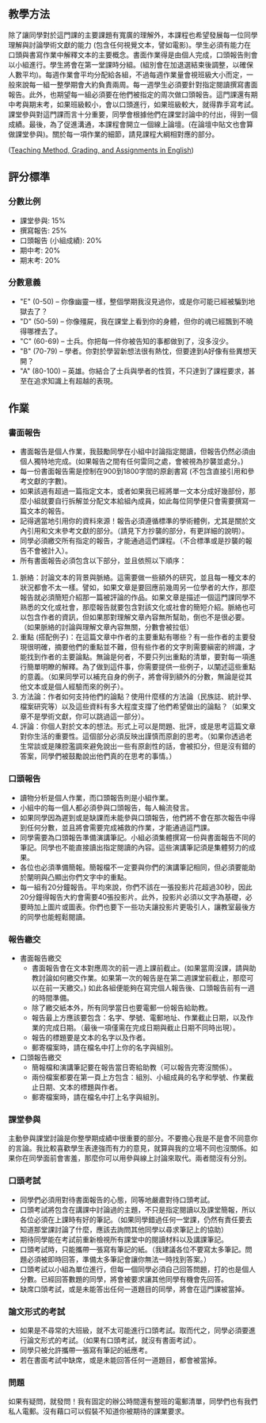 ## 教學方法

除了讓同學對於這門課的主要課題有寬廣的理解外，本課程也希望發展每一位同學理解與討論學術文獻的能力 (包含任何視覺文本，譬如電影)。學生必須有能力在口頭與書寫作業中解釋文本的主要概念。書面作業得是由個人完成，口頭報告則會以小組進行。學生將會在第一堂課時分組。(組別會在加退選結束後調整，以確保人數平均)。每週作業會平均分配給各組，不過每週作業量會視班級大小而定，一般來說每一組一整學期會大約負責兩周。每一週學生必須要針對指定閱讀撰寫書面報告。此外，也期望每一組必須要在他們被指定的周次做口頭報告。這門課還有期中考與期末考，如果班級較小，會以口頭進行，如果班級較大，就得靠手寫考試。課堂參與對這門課而言十分重要，同學會根據他們在課堂討論中的付出，得到一個成績。最後，為了促進溝通，本課程會開立一個線上論壇。(在論壇中貼文也會算做課堂參與)。關於每一項作業的細節，請見課程大綱相對應的部分。

([Teaching Method, Grading, and Assignments in English](http://kerim.oxus.net/syllabi/english/))

## 評分標準

### 分數比例
* 課堂參與: 15%
* 撰寫報告: 25%
* 口頭報告 (小組成績): 20%
* 期中考: 20%
* 期末考: 20%

### 分數意義  
* "E" (0-50) – 你像幽靈一樣，整個學期我沒見過你，或是你可能已經被騙到地獄去了？
* "D" (50-59) – 你像殭屍，我在課堂上看到你的身體，但你的魂已經飄到不曉得哪裡去了。
* "C" (60-69) – 士兵。你把每一件你被告知的事都做到了，沒多沒少。
* "B" (70-79) – 學者。你對於學習新想法很有熱忱，但要達到A好像有些異想天開？ 
* "A" (80-100) – 英雄。你結合了士兵與學者的性質，不只達到了課程要求，甚至在追求知識上有超越的表現。

## 作業  

### 書面報告 
* 書面報告是個人作業，我鼓勵同學在小組中討論指定閱讀，但報告仍然必須由個人獨特地完成。(如果報告之間有任何雷同之處，會被視為抄襲並處分。)
* 每一份書面報告需是控制在900到1800字間的原創書寫 (不包含直接引用和參考文獻的字數)。
* 如果該週有超過一篇指定文本，或者如果我已經將單一文本分成好幾部份，那麼小組就要自行拆解並分配文本給組內成員，如此每位同學便只會需要撰寫一篇文本的報告。
* 記得適當地引用你的資料來源！報告必須遵循標準的學術體例，尤其是關於文內引用和文末參考文獻的部分。（請見下方抄襲的部分，有更詳細的說明）。
* 同學必須繳交所有指定的報告，才能通過這們課程。（不合標準或是抄襲的報告不會被計入）。
* 所有書面報告必須包含以下部分，並且依照以下順序：
 1. 脈絡：討論文本的背景與脈絡。這需要做一些額外的研究，並且每一種文本的狀況都會不太一樣。譬如，如果文章是要回應前幾周另一位學者的大作，那麼報告就必須簡短介紹那一篇被評論的作品。如果文章是描述一個這門課同學不熟悉的文化或社會，那麼報告就要包含對該文化或社會的簡短介紹。脈絡也可以包含作者的資訊，但如果那對理解文章內容無所幫助，倒也不是很必要。（如果脈絡的討論與理解文章內容無關，分數會被拉低）
 2. 重點 (搭配例子)：在這篇文章中作者的主要重點有哪些？有一些作者的主要發現很明確，摘要他們的重點並不難，但有些作者的文字則需要縝密的辨識，才能找到作者的主要論點。無論是何者，不要只列出重點的清單，要對每一項進行簡單明瞭的解釋。為了做到這件事，你需要提供一些例子，以闡述這些重點的意義。（如果同學可以補充自身的例子，將會得到額外的分數，無論是從其他文本或是個人經驗而來的例子）。
 3. 方法論：作者如何支持他們的論點？使用什麼樣的方法論（民族誌、統計學、檔案研究等）以及這些資料有多大程度支撐了他們希望做出的論點？（如果文章不是學術文獻，你可以跳過這一部分）。
 4. 評論：你個人對於文本的想法。形式上可以是問題、批評，或是思考這篇文章對你生活的重要性。這個部分必須反映出謹慎而原創的思考。（如果你透過老生常談或是陳腔濫調來避免說出一些有原創性的話，會被扣分，但是沒有錯的答案，同學們被鼓勵說出他們真的在思考的事情。）

### 口頭報告
* 讀物分析是個人作業，而口頭報告則是小組作業。
* 小組中的每一個人都必須參與口頭報告，每人輪流發言。
* 如果同學因為遲到或是缺課而未能參與口頭報告，他們將不會在那次報告中得到任何分數，並且將會需要完成補救的作業，才能通過這門課。
* 同學需要為口頭報告準備演講筆記。小組必須集體撰寫一份與書面報告不同的筆記。同學也不能直接讀出指定閱讀的內容。這些演講筆記須是集體努力的成果。
* 各位也必須準備簡報。簡報檔不一定要與你們的演講筆記相同，但必須要能助於闡明與凸顯出你們文字中的重點。
* 每一組有20分鐘報告。平均來說，你們不該在一張投影片花超過30秒，因此20分鐘得報告大約會需要40張投影片。此外，投影片必須以文字為基礎，必要時加上圖片或圖表。你們也要下一些功夫讓投影片更吸引人，讓教室最後方的同學也能輕鬆閱讀。

### 報告繳交
* 書面報告繳交
  * 書面報告會在文本對應周次的前一週上課前截止。(如果當周沒課，請與助教討論如何繳交作業。如果第一次的報告是在第二週課堂前截止，那麼可以在前一天繳交。) 如此各組便能夠在寫完個人報告後、口頭報告前有一週的時間準備。
  * 除了繳交紙本外，所有同學當日也要電郵一份報告給助教。
  * 報告最上方應該要包含：名字、學號、電郵地址、作業截止日期，以及作業的完成日期。（最後一項僅需在完成日期與截止日期不同時出現）。
  * 報告的標題要是文本的名字以及作者。
  * 郵寄檔案時，請在檔名中打上你的名字與組別。
* 口頭報告繳交
  * 簡報檔和演講筆記要在報告當日寄給助教（可以報告完寄沒關係）。
  * 兩份檔案都要在第一頁上方包含：組別、小組成員的名字和學號、作業截止日期、文本的標題與作者。
  * 郵寄檔案時，請在檔名中打上名字與組別。
 
### 課堂參與
主動參與課堂討論是你整學期成績中很重要的部分。不要擔心我是不是會不同意你的言論。我比較喜歡學生表達強而有力的意見，就算與我的立場不同也沒關係。如果你在同學面前會害羞，那麼你可以用參與線上討論來取代。兩者間沒有分別。

### 口頭考試 
* 同學們必須用對待書面報告的心態，同等地嚴肅對待口頭考試。
* 口頭考試將包含在講課中討論過的主題，不只是指定閱讀以及課堂簡報，所以各位必須在上課時有好的筆記。（如果同學錯過任何一堂課，仍然有責任要去知道那堂課討論了什麼，應該去詢問其他同學以尋求筆記上的協助）
* 期待同學能在考試前重新檢視所有課堂中的閱讀材料以及講課筆記。
* 口頭考試時，只能攜帶一張寫有筆記的紙。（我建議各位不要寫太多筆記。問題必須被即時回答，準備太多筆記會讓你無法一時找到答案。）
* 口頭考試以小組為單位進行，但每一個同學必須自己回答問題，打的也是個人分數。已經回答數題的同學，將會被要求讓其他同學有機會先回答。
* 缺席口頭考試，或是未能答出任何一道題目的同學，將會在這門課被當掉。

### 論文形式的考試
* 如果是不尋常的大班級，就不太可能進行口頭考試。取而代之，同學必須要進行論文形式的考試。（如果有口頭考試，就沒有書面考試）。
* 同學只被允許攜帶一張寫有筆記的紙應考。
* 若在書面考試中缺席，或是未能回答任何一道題目，都會被當掉。

### 問題
如果有疑問，就發問！我有固定的辦公時間還有整班的電郵清單，同學們也有我們私人電郵。沒有藉口可以假裝不知道你被期待的課業要求。
